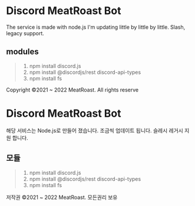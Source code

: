 # Discord MeatRoast Bot
The service is made with node.js
I'm updating little by little by little.
Slash, legacy support.
## modules
> 1. npm install discord.js
> 2. npm install @discordjs/rest discord-api-types
> 3. npm install fs   

Copyright ©2021 ~ 2022 MeatRoast. All rights reserve   

# Discord MeatRoast Bot
해당 서비스는 Node.js로 만들어 졌습니다.
조금씩 업데이트 됩니다.
슬레시 레거시 지원 합니다.

## 모듈
> 1. npm install discord.js   
> 2. npm install @discordjs/rest discord-api-types   
> 3. npm install fs   

저작권 ©2021 ~ 2022 MeatRoast. 모든권리 보유   

